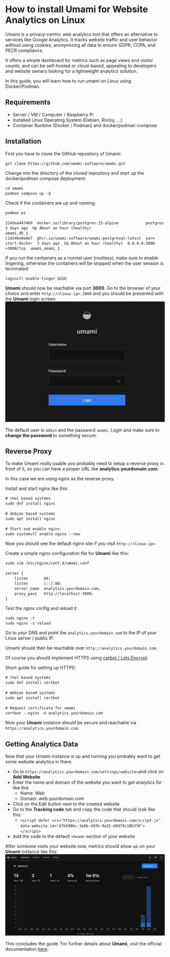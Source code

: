 # How to install Umami for Website Analytics on Linux

Umami is a privacy-centric web analytics tool that offers an alternative to services like Google Analytics. It tracks website traffic and user behavior without using cookies, anonymizing all data to ensure GDPR, CCPA, and PECR compliance. 

It offers a simple dashboard for metrics such as page views and visitor counts, and can be self-hosted or cloud-based, appealing to developers and website owners looking for a lightweight analytics solution.

In this guide, you will learn how to run umami on Linux using Docker/Podman.

## Requirements

- Server / VM / Computer / Raspberry Pi
- Installed Linux Operating System (Debian, Rocky, ...)
- Container Runtime (Docker / Podman) and docker/podman-compose

## Installation

First you have to clone the GitHub repository of Umami:
```shell
git clone https://github.com/umami-software/umami.git
```

Change into the directory of the cloned repository and start up the docker/podman compose deployment:
```shell
cd umami
podman compose up -d
```

Check if the containers are up and running:
```shell
podman ps

224dea447469  docker.io/library/postgres:15-alpine            postgres           3 days ago  Up About an hour (healthy)                          umami_db_1
c1d246e8e0e7  ghcr.io/umami-software/umami:postgresql-latest  yarn start-docker  3 days ago  Up About an hour (healthy)  0.0.0.0:3000->3000/tcp  umami_umami_1
```

If you run the containers as a normal user (rootless), make sure to enable lingering, otherwise the containers will be stopped when the user session is terminated:
```shell
loginctl enable-linger $UID
```

**Umami** should now be reachable via port **3000**. Go to the browser of your choice and enter `http://<linux-ip>:3000` and you should be presented with the **Umami** login screen:
![Umami Login](../content/umami-login.png "Umami Login")

The default user is `admin` and the password `umami`. Login and make sure to **change the password** to something secure.

## Reverse Proxy

To make Umami really usable you probably need to setup a reverse proxy in front of it, so you can have a proper URL like **analytics.yourdomain.com**.

In this case we are using nginx as the reverse proxy.

Install and start nginx like this:
```shell
# rhel based systems
sudo dnf install nginx

# debian based systems
sudo apt install nginx

# Start and enable nginx
sudo systemctl enable nginx --now
```

Now you should see the default nginx site if you visit `http://<linux-ip>`.

Create a simple nginx configuration file for **Umami** like this:
```shell
sudo vim /etc/nginx/conf.d/umami.conf

server {
    listen       80;
    listen       [::]:80;
    server_name  analytics.yourdomain.com;
    proxy_pass   http://localhost:3000;
}
```

Test the nginx config and reload it:
```shell
sudo nginx -t
sudo nginx -s reload
```

Go to your DNS and point the `analytics.yourdomain.com` to the IP of your Linux server / public IP.

Umami should then be reachable over `http://analytics.yourdomain.com`.

Of course you should implement HTTPS using [cerbot / Lets Encrypt](https://certbot.eff.org/).

Short guide for setting up HTTPS:
```shell
# rhel based systems
sudo dnf install certbot

# debian based systems
sudo apt install certbot

# Request certificate for umami
certbot --nginx -d analytics.yourdomain.com
```

Now your **Umami** instance should be secure and reachable via `https://analytics.yourdomain.com`.

## Getting Analytics Data

Now that your Umami instance is up and running you probably want to get some website analytics in there.

- Go to `https://analytics.yourdomain.com/settings/websites`and click on **Add Website**
- Enter the name and domain of the website you want to get analytics for like this
  - Name: Web
  - Domain: web.yourdomain.com
- Click on the Edit button next to the created website
- Go to the **Tracking code** tab and copy the code that should look like this:
  - `<script defer src="https://analytics.yourdomain.com/script.js" data-website-id="d7b590bc-3e6b-493b-9a31-d8d79c10b3f0"></script>`
- Add the code to the default `<head>` section of your website

After someone visits your website now, metrics should show up on your **Umami** instance like this:
![Umami Dashboard](../content/umami-dashboard.png "Umami Dashboard")

This concludes the guide. For further details about **Umami**, visit the official documentation [here](https://umami.is/docs).

